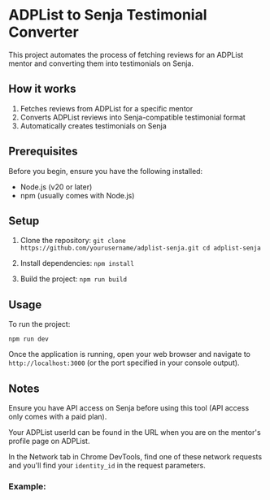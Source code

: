 # ADPList to Senja Testimonial Converter

This project automates the process of fetching reviews for an ADPList mentor and converting them into testimonials on Senja.

## How it works

1. Fetches reviews from ADPList for a specific mentor
2. Converts ADPList reviews into Senja-compatible testimonial format
3. Automatically creates testimonials on Senja

## Prerequisites

Before you begin, ensure you have the following installed:
- Node.js (v20 or later)
- npm (usually comes with Node.js)

## Setup

1. Clone the repository:   ```
   git clone https://github.com/yourusername/adplist-senja.git
   cd adplist-senja   ```

2. Install dependencies:   ```
   npm install   ```

3. Build the project:   ```
   npm run build   ```

## Usage

To run the project:
```
npm run dev
```

Once the application is running, open your web browser and navigate to `http://localhost:3000` (or the port specified in your console output).

## Notes

Ensure you have API access on Senja before using this tool (API access only comes with a paid plan).

Your ADPList userId can be found in the URL when you are on the mentor's profile page on ADPList.

In the Network tab in Chrome DevTools, find one of these network requests and you'll find your `identity_id` in the request parameters.

### Example:


